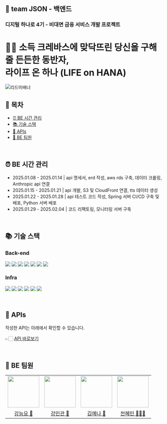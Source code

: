 ## 🌌 team JSON - 백엔드

### 디지털 하나로 4기 - 비대면 금융 서비스 개발 프로젝트

<h1> 🧗🏻 소득 크레바스에 맞닥뜨린 당신을 구해줄 든든한 동반자, <br/> 라이프 온 하나 (LIFE on HANA) </h1>

![리드미배너](https://github.com/user-attachments/assets/ecba6c49-18e4-4f21-9cd2-fa7c2ee7846b)


## 📜 목차
- [ ⏰ BE 시간 관리](#-be-시간-관리)
- [ 📚 기술 스택](#-기술-스택)
- [ 📄 APIs](#-apis)
- [ 🤗 BE 팀원](#-be-팀원)
<br />

## ⏰ BE 시간 관리
- 2025.01.08 - 2025.01.14 | api 명세서, erd 작성, aws rds 구축, 데이터 크롤링, Anthropic api 연결 
- 2025.01.15 - 2025.01.21 | api 개발, S3 및 CloudFront 연결, tts 데이터 생성
- 2025.01.22 - 2025.01.28 | api 테스트 코드 작성, Spring 서버 CI/CD 구축 및 배포, Python 서버 배포
- 2025.01.29 - 2025.02.04 | 코드 리팩토링, 모니터링 서버 구축

<br />

## 📚 기술 스택
### Back-end
<img src="https://img.shields.io/badge/springboot-6DB33F?style=for-the-badge&logo=springboot&logoColor=white"> <img src="https://img.shields.io/badge/nginx-009639?style=for-the-badge&logo=nginx&logoColor=white"> <img src="https://img.shields.io/badge/java-007396?style=for-the-badge&logo=java&logoColor=white"> <img src="https://img.shields.io/badge/redis-FF4438?style=for-the-badge&logo=redis&logoColor=white"> <img src="https://img.shields.io/badge/python-3776AB?style=for-the-badge&logo=python&logoColor=white"> <img src="https://img.shields.io/badge/flask-000000?style=for-the-badge&logo=flask&logoColor=white"> <img src="https://img.shields.io/badge/mysql-4479A1?style=for-the-badge&logo=mysql&logoColor=white">

### Infra
<img src="https://img.shields.io/badge/githubactions-2088FF?style=for-the-badge&logo=githubactions&logoColor=white"> <img src="https://img.shields.io/badge/docker-2496ED?style=for-the-badge&logo=docker&logoColor=white"> <img src="https://img.shields.io/badge/amazonec2-FF9900?style=for-the-badge&logo=amazonec2&logoColor=white"> <img src="https://img.shields.io/badge/amazons3-569A31?style=for-the-badge&logo=amazons3&logoColor=white"> <img src="https://img.shields.io/badge/amazoncloudfront-FF4F8B?style=for-the-badge&logo=amazoncloudfront&logoColor=white"> <img src="https://img.shields.io/badge/amazonrds-527FFF?style=for-the-badge&logo=amazonrds&logoColor=white">

<br />


## 📄 APIs
작성한 API는 아래에서 확인할 수 있습니다.


👉🏻 [API 바로보기](/APIs.md)

<br />

## 🤗 BE 팀원
<table>
  <tr>
    <td><img src="https://github.com/teadmu.png" width="100px" /></td>
    <td><img src="https://github.com/mingwan21.png" width="100px" /></td>
    <td><img src="https://github.com/yena45.png" width="100px" /></td>
    <td><img src="https://github.com/hyemch.png" width="100px" /></td>    
  </tr>
  <tr>
    <td align="center"><a href="https://github.com/teadmu">강능요 🦥</a></td>
    <td align="center"><a href="https://github.com/mingwan21">강민관 🐢</a></td>	
    <td align="center"><a href="https://github.com/yena45">김예나 🦧</a></td>
    <td align="center"><a href="https://github.com/hyemch">천혜민 🧚🏻‍♀️</a></td>
  </tr>
</table>
